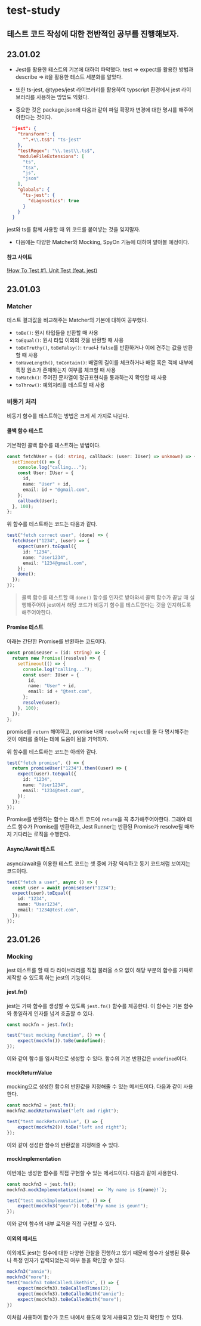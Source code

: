 # test-study

## 테스트 코드 작성에 대한 전반적인 공부를 진행해보자.

## 23.01.02

- Jest를 활용한 테스트의 기본에 대하여 파악했다. test => expect를 활용한 방법과 describe => it을 활용한 테스트 세분화를 알았다.

- 또한 ts-jest, @types/jest 라이브러리를 활용하여 typscript 환경에서 jest 라이브러리를 사용하는 방법도 익혔다.

- 중요한 것은 package.json에 다음과 같이 파일 확장자 변경에 대한 명시를 해주어야한다는 것이다.

```json
  "jest": {
    "transform": {
      "^.+\\.ts$": "ts-jest"
    },
    "testRegex": "\\.test\\.ts$",
    "moduleFileExtensions": [
      "ts",
      "tsx",
      "js",
      "json"
    ],
    "globals": {
      "ts-jest": {
        "diagnostics": true
      }
    }
  }
```

jest와 ts를 함께 사용할 때 위 코드를 붙여넣는 것을 잊지말자.

- 다음에는 다양한 Matcher와 Mocking, SpyOn 기능에 대하여 알아볼 예정이다.

#### 참고 사이트

[!How To Test #1. Unit Test (feat. jest)
](https://devowen.com/427)

## 23.01.03

### Matcher

테스트 결과값을 비교해주는 Matcher의 기본에 대하여 공부했다.

- `toBe()`: 원시 타입들을 반환할 때 사용
- `toEqual()`: 원시 타입 이외의 것을 반환할 때 사용
- `toBeTruthy()`, `toBeFalsy()`: `true`나 `false`를 반환하거나 이에 견주는 값을 반환할 때 사용
- `toHaveLength()`, `toContain()`: 배열의 길이를 체크하거나 배열 혹은 객체 내부에 특정 원소가 존재하는지 여부를 체크할 때 사용
- `toMatch()`: 주어진 문자열이 정규표현식을 통과하는지 확인할 때 사용
- `toThrow()`: 예외처리를 테스트할 때 사용

### 비동기 처리

비동기 함수를 테스트하는 방법은 크게 세 가지로 나뉜다.

#### 콜백 함수 테스트

기본적인 콜백 함수를 테스트하는 방법이다.

```ts
const fetchUser = (id: string, callback: (user: IUser) => unknown) => {
  setTimeout(() => {
    console.log("calling...");
    const User: IUser = {
      id,
      name: "User" + id,
      email: id + "@gmail.com",
    };
    callback(User);
  }, 100);
};
```

위 함수를 테스트하는 코드는 다음과 같다.

```ts
test("fetch correct user", (done) => {
  fetchUser("1234", (user) => {
    expect(user).toEqual({
      id: "1234",
      name: "User1234",
      email: "1234@gmail.com",
    });
    done();
  });
});
```

> 콜백 함수를 테스트할 때 `done()` 함수를 인자로 받아와서 콜백 함수가 끝날 때 실행해주어야 jest에서 해당 코드가 비동기 함수를 테스트한다는 것을 인지하도록 해주어야한다.

#### Promise 테스트

아래는 간단한 Promise를 반환하는 코드이다.

```ts
const promiseUser = (id: string) => {
  return new Promise((resolve) => {
    setTimeout(() => {
      console.log("calling...");
      const user: IUser = {
        id,
        name: "User" + id,
        email: id + "@test.com",
      };
      resolve(user);
    }, 100);
  });
};
```

promise를 `return` 해야하고, promise 내에 `resolve`와 `reject`를 둘 다 명시해주는 것이 에러를 줄이는 데에 도움이 됨을 기억하자.

위 함수를 테스트하는 코드는 아래와 같다.

```ts
test("fetch promise", () => {
  return promiseUser("1234").then((user) => {
    expect(user).toEqual({
      id: "1234",
      name: "User1234",
      email: "1234@test.com",
    });
  });
});
```

Promise를 반환하는 함수는 테스트 코드에 `return`을 꼭 추가해주어야한다. 그래야 테스트 함수가 Promise를 반환하고, Jest Runner는 반환된 Promise가 resolve될 때까지 기다리는 로직을 수행한다.

#### Async/Await 테스트

async/await을 이용한 테스트 코드는 셋 중에 가장 익숙하고 동기 코드처럼 보여지는 코드이다.

```ts
test("fetch a user", async () => {
  const user = await promiseUser("1234");
  expect(user).toEqual({
    id: "1234",
    name: "User1234",
    email: "1234@test.com",
  });
});
```

## 23.01.26

### Mocking

jest 테스트를 할 때 타 라이브러리를 직접 불러올 소요 없이 해당 부분의 함수를 가짜로 제작할 수 있도록 하는 jest의 기능이다.

#### jest.fn()

jest는 가짜 함수를 생성할 수 있도록 `jest.fn()` 함수를 제공한다. 이 함수는 기본 함수와 동일하게 인자를 넘겨 호출할 수 있다.


```ts
const mockfn = jest.fn();

test("test mocking function", () => {
    expect(mockfn()).toBe(undefined);
});
```

이와 같이 함수를 임시적으로 생성할 수 있다. 함수의 기본 반환값은 `undefined`이다.

#### mockReturnValue

mocking으로 생성한 함수의 반환값을 지정해줄 수 있는 메서드이다. 다음과 같이 사용한다.

```ts
const mockfn2 = jest.fn();
mockfn2.mockReturnValue("left and right");

test("test mockReturnValue", () => {
    expect(mockfn2()).toBe("left and right");
});
```

이와 같이 생성한 함수의 반환값을 지정해줄 수 있다.

#### mockImplementation

이번에는 생성한 함수를 직접 구현할 수 있는 메서드이다. 다음과 같이 사용한다.

```ts
const mockfn3 = jest.fn();
mockfn3.mockImplementation((name) => `My name is ${name}!`);

test("test mockImplementation", () => {
    expect(mockfn3("geun")).toBe("My name is geun!");
});
```

이와 같이 함수의 내부 로직을 직접 구현할 수 있다.

#### 이외의 메서드

이외에도 jest는 함수에 대한 다양한 관찰을 진행하고 있기 때문에 함수가 실행된 횟수나 특정 인자가 입력되었는지 여부 등을 확인할 수 있다.

```ts
mockfn3("annie");
mockfn3("more");
test("mockfn3 toBeCalledLikethis", () => {
    expect(mockfn3).toBeCalledTimes(2);
    expect(mockfn3).toBeCalledWith("annie");
    expect(mockfn3).toBeCalledWith("more");
})
```

이처럼 사용하여 함수가 코드 내에서 용도에 맞게 사용되고 있는지 확인할 수 있다.